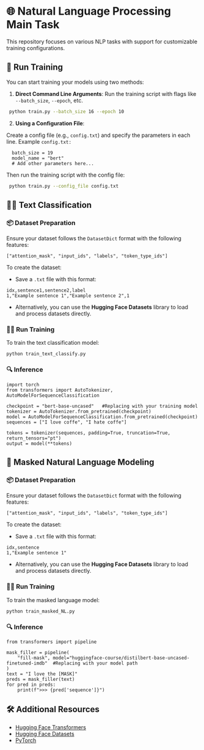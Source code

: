 # 🌐 Natural Language Processing Main Task


This repository focuses on various NLP tasks with support for customizable training configurations.


## 🚀 Run Training


  You can start training your models using two methods:

1. **Direct Command Line Arguments**: 
  Run the training script with flags like `--batch_size`, `--epoch`, etc.
  ```bash
   python train.py --batch_size 16 --epoch 10
  ```
2. **Using a Configuration File**: 

  Create a config file (e.g., `config.txt`) and specify the parameters in each line. Example `config.txt:`

  ```
    batch_size = 19
    model_name = "bert"
    # Add other parameters here...
  ```
  Then run the training script with the config file:
  ```bash
   python train.py --config_file config.txt
  ```

## 🧑‍💻 Text Classification

### 📦 Dataset Preparation

  Ensure your dataset follows the `DatasetDict` format with the following features:
  ```
  ["attention_mask", "input_ids", "labels", "token_type_ids"]
  ```

To create the dataset:
- Save a `.txt` file with this format:
```
idx,sentence1,sentence2,label
1,"Example sentence 1","Example sentence 2",1
```
- Alternatively, you can use the **Hugging Face Datasets** library to load and process datasets directly.

### 🏃‍♂️ Run Training
To train the text classification model:
```
python train_text_classify.py
```
### 🔍 Inference
```
import torch
from transformers import AutoTokenizer, AutoModelForSequenceClassification

checkpoint = "bert-base-uncased"   #Replacing with your training model
tokenizer = AutoTokenizer.from_pretrained(checkpoint)
model = AutoModelForSequenceClassification.from_pretrained(checkpoint)
sequences = ["I love coffe", "I hate coffe"]

tokens = tokenizer(sequences, padding=True, truncation=True, return_tensors="pt")
output = model(**tokens)
```

## 📝 Masked Natural Language Modeling

### 📦 Dataset Preparation

  Ensure your dataset follows the `DatasetDict` format with the following features:
  ```
  ["attention_mask", "input_ids", "labels", "token_type_ids"]
  ```

To create the dataset:
- Save a `.txt` file with this format:
```
idx,sentence
1,"Example sentence 1"
```
- Alternatively, you can use the **Hugging Face Datasets** library to load and process datasets directly.

### 🏃‍♂️ Run Training
To train the masked language model:
```
python train_masked_NL.py
```
### 🔍 Inference
```
from transformers import pipeline

mask_filler = pipeline(
    "fill-mask", model="huggingface-course/distilbert-base-uncased-finetuned-imdb"  #Replacing with your model path 
)
text = "I love the [MASK]"
preds = mask_filler(text)
for pred in preds:
    print(f">>> {pred['sequence']}")
```

## 🛠️ Additional Resources

- [Hugging Face Transformers](https://huggingface.co/docs/transformers)
- [Hugging Face Datasets](https://huggingface.co/docs/datasets)
- [PyTorch](https://pytorch.org/)



